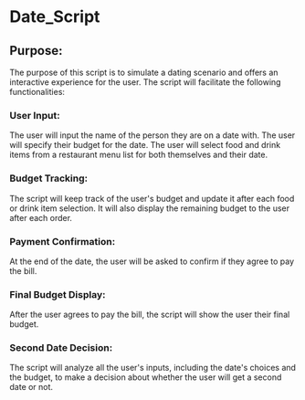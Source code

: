 # Date_Script


## Purpose:
The purpose of this script is to simulate a dating scenario and offers an interactive experience for the user. The script will facilitate the following functionalities:




### User Input:

The user will input the name of the person they are on a date with.
The user will specify their budget for the date.
The user will select food and drink items from a restaurant menu list for both themselves and their date.


### Budget Tracking:

The script will keep track of the user's budget and update it after each food or drink item selection. It will also display the remaining budget to the user after each order.



### Payment Confirmation:

At the end of the date, the user will be asked to confirm if they agree to pay the bill.



### Final Budget Display:

After the user agrees to pay the bill, the script will show the user their final budget.



### Second Date Decision:

The script will analyze all the user's inputs, including the date's choices and the budget, to make a decision about whether the user will get a second date or not.

